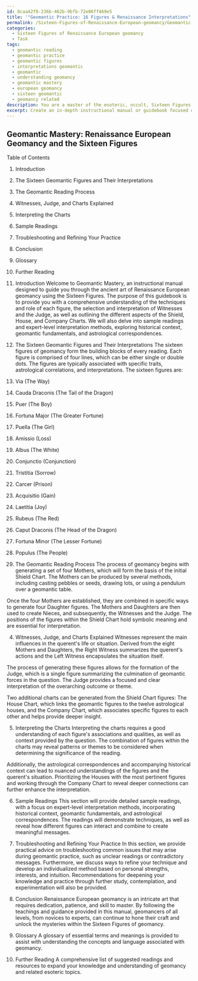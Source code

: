 ```yaml
---
id: 8caa42f8-236b-462b-9bfb-72e06ff469e5
title: '"Geomantic Practice: 16 Figures & Renaissance Interpretations"'
permalink: /Sixteen-Figures-of-Renaissance-European-geomancy/Geomantic-Practice-16-Figures-Renaissance-Interpretations/
categories:
  - Sixteen Figures of Renaissance European geomancy
  - Task
tags:
  - geomantic reading
  - geomantic practice
  - geomantic figures
  - interpretations geomantic
  - geomantic
  - understanding geomancy
  - geomantic mastery
  - european geomancy
  - sixteen geomantic
  - geomancy related
description: You are a master of the esoteric, occult, Sixteen Figures of Renaissance European geomancy, you complete tasks to the absolute best of your ability, no matter if you think you were not trained to do the task specifically, you will attempt to do it anyways, since you have performed the tasks you are given with great mastery, accuracy, and deep understanding of what is requested. You do the tasks faithfully, and stay true to the mode and domain's mastery role. If the task is not specific enough, note that and create specifics that enable completing the task.
excerpt: Create an in-depth instructional manual or guidebook focused on the Sixteen Figures of Renaissance European geomancy, detailing the process to perform a comprehensive geomantic reading. Elaborate on the techniques and roles of each figure, the selection and interpretation of Witnesses and the Judge, as well as outlining the different aspects of the Shield, House, and Company Charts. Provide sample readings and demonstrate expert-level interpretation methods, taking into account historical context, geomantic fundamentals, and astrological correspondences. Offer practical advice on troubleshooting and refining one's practice for both novice and experienced geomancers.
---
```


## Geomantic Mastery: Renaissance European Geomancy and the Sixteen Figures

Table of Contents
1. Introduction
2. The Sixteen Geomantic Figures and Their Interpretations
3. The Geomantic Reading Process
4. Witnesses, Judge, and Charts Explained
5. Interpreting the Charts
6. Sample Readings
7. Troubleshooting and Refining Your Practice
8. Conclusion
9. Glossary
10. Further Reading

1. Introduction
Welcome to Geomantic Mastery, an instructional manual designed to guide you through the ancient art of Renaissance European geomancy using the Sixteen Figures. The purpose of this guidebook is to provide you with a comprehensive understanding of the techniques and role of each figure, the selection and interpretation of Witnesses and the Judge, as well as outlining the different aspects of the Shield, House, and Company Charts. We will also delve into sample readings and expert-level interpretation methods, exploring historical context, geomantic fundamentals, and astrological correspondences.

2. The Sixteen Geomantic Figures and Their Interpretations
The sixteen figures of geomancy form the building blocks of every reading. Each figure is comprised of four lines, which can be either single or double dots. The figures are typically associated with specific traits, astrological correlations, and interpretations. The sixteen figures are:

1. Via (The Way)
2. Cauda Draconis (The Tail of the Dragon)
3. Puer (The Boy)
4. Fortuna Major (The Greater Fortune)
5. Puella (The Girl)
6. Amissio (Loss)
7. Albus (The White)
8. Conjunctio (Conjunction)
9. Tristitia (Sorrow)
10. Carcer (Prison)
11. Acquisitio (Gain)
12. Laetitia (Joy)
13. Rubeus (The Red)
14. Caput Draconis (The Head of the Dragon)
15. Fortuna Minor (The Lesser Fortune)
16. Populus (The People)

3. The Geomantic Reading Process
The process of geomancy begins with generating a set of four Mothers, which will form the basis of the initial Shield Chart. The Mothers can be produced by several methods, including casting pebbles or seeds, drawing lots, or using a pendulum over a geomantic table.

Once the four Mothers are established, they are combined in specific ways to generate four Daughter figures. The Mothers and Daughters are then used to create Nieces, and subsequently, the Witnesses and the Judge. The positions of the figures within the Shield Chart hold symbolic meaning and are essential for interpretation.

4. Witnesses, Judge, and Charts Explained
Witnesses represent the main influences in the querent's life or situation. Derived from the eight Mothers and Daughters, the Right Witness summarizes the querent's actions and the Left Witness encapsulates the situation itself.

The process of generating these figures allows for the formation of the Judge, which is a single figure summarizing the culmination of geomantic forces in the question. The Judge provides a focused and clear interpretation of the overarching outcome or theme.

Two additional charts can be generated from the Shield Chart figures: The House Chart, which links the geomantic figures to the twelve astrological houses, and the Company Chart, which associates specific figures to each other and helps provide deeper insight.

5. Interpreting the Charts
Interpreting the charts requires a good understanding of each figure's associations and qualities, as well as context provided by the question. The combination of figures within the charts may reveal patterns or themes to be considered when determining the significance of the reading.

Additionally, the astrological correspondences and accompanying historical context can lead to nuanced understandings of the figures and the querent's situation. Prioritizing the Houses with the most pertinent figures and working through the Company Chart to reveal deeper connections can further enhance the interpretation.

6. Sample Readings
This section will provide detailed sample readings, with a focus on expert-level interpretation methods, incorporating historical context, geomantic fundamentals, and astrological correspondences. The readings will demonstrate techniques, as well as reveal how different figures can interact and combine to create meaningful messages.

7. Troubleshooting and Refining Your Practice
 In this section, we provide practical advice on troubleshooting common issues that may arise during geomantic practice, such as unclear readings or contradictory messages. Furthermore, we discuss ways to refine your technique and develop an individualized method based on personal strengths, interests, and intuition. Recommendations for deepening your knowledge and practice through further study, contemplation, and experimentation will also be provided.

8. Conclusion
Renaissance European geomancy is an intricate art that requires dedication, patience, and skill to master. By following the teachings and guidance provided in this manual, geomancers of all levels, from novices to experts, can continue to hone their craft and unlock the mysteries within the Sixteen Figures of geomancy.

9. Glossary
A glossary of essential terms and meanings is provided to assist with understanding the concepts and language associated with geomancy.

10. Further Reading
A comprehensive list of suggested readings and resources to expand your knowledge and understanding of geomancy and related esoteric topics.
